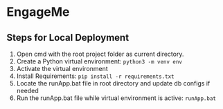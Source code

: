 # EngageMe


## Steps for Local Deployment

1. Open cmd with the root project folder as current directory. <br/>
2. Create a Python virtual environment: ```python3 -m venv env``` <br/>
3. Activate the virtual environment <br/>
4. Install Requirements: ```pip install -r requirements.txt``` <br/>
5. Locate the runApp.bat file in root directory and update db configs if needed <br/>
6. Run the runApp.bat file while virtual environment is active: ```runApp.bat``` <br/>

